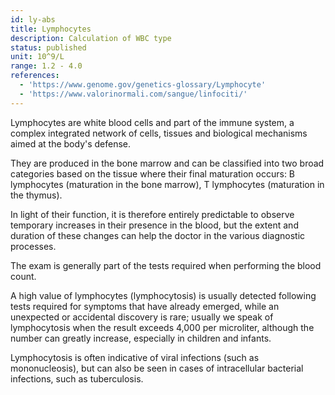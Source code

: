 ```yaml
---
id: ly-abs
title: Lymphocytes
description: Calculation of WBC type
status: published
unit: 10^9/L
range: 1.2 - 4.0
references:
  - 'https://www.genome.gov/genetics-glossary/Lymphocyte'
  - 'https://www.valorinormali.com/sangue/linfociti/'
---
```

Lymphocytes are white blood cells and part of the immune system, a complex integrated network of cells, tissues and biological mechanisms aimed at the body's defense.

They are produced in the bone marrow and can be classified into two broad categories based on the tissue where their final maturation occurs: B lymphocytes (maturation in the bone marrow), T lymphocytes (maturation in the thymus).

In light of their function, it is therefore entirely predictable to observe temporary increases in their presence in the blood, but the extent and duration of these changes can help the doctor in the various diagnostic processes.

The exam is generally part of the tests required when performing the blood count.

A high value of lymphocytes (lymphocytosis) is usually detected following tests required for symptoms that have already emerged, while an unexpected or accidental discovery is rare; usually we speak of lymphocytosis when the result exceeds 4,000 per microliter, although the number can greatly increase, especially in children and infants.

Lymphocytosis is often indicative of viral infections (such as mononucleosis), but can also be seen in cases of intracellular bacterial infections, such as tuberculosis.
